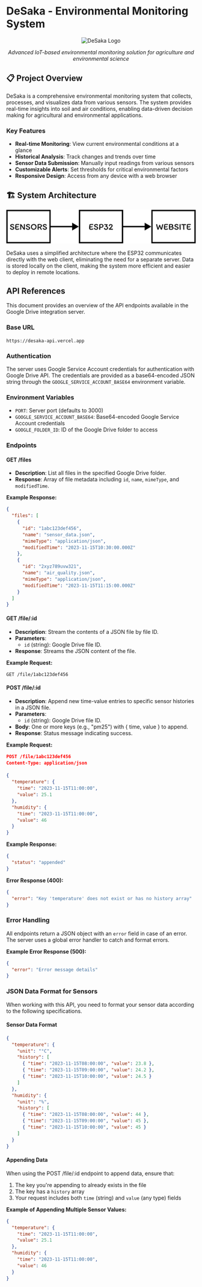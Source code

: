 # DeSaka - Environmental Monitoring System

<div align="center">

![DeSaka Logo](./public/favicon.ico)

_Advanced IoT-based environmental monitoring solution for agriculture and environmental science_

</div>

## 📋 Project Overview

DeSaka is a comprehensive environmental monitoring system that collects, processes, and visualizes data from various sensors. The system provides real-time insights into soil and air conditions, enabling data-driven decision making for agricultural and environmental applications.

### Key Features

- **Real-time Monitoring**: View current environmental conditions at a glance
- **Historical Analysis**: Track changes and trends over time
- **Sensor Data Submission**: Manually input readings from various sensors
- **Customizable Alerts**: Set thresholds for critical environmental factors
- **Responsive Design**: Access from any device with a web browser

## 🏗️ System Architecture

![Example Image](./github/example.png)

DeSaka uses a simplified architecture where the ESP32 communicates directly with the web client, eliminating the need for a separate server. Data is stored locally on the client, making the system more efficient and easier to deploy in remote locations.

## API References

This document provides an overview of the API endpoints available in the Google Drive integration server.

### Base URL

```
https://desaka-api.vercel.app
```

### Authentication

The server uses Google Service Account credentials for authentication with Google Drive API. The credentials are provided as a base64-encoded JSON string through the `GOOGLE_SERVICE_ACCOUNT_BASE64` environment variable.

### Environment Variables

- `PORT`: Server port (defaults to 3000)
- `GOOGLE_SERVICE_ACCOUNT_BASE64`: Base64-encoded Google Service Account credentials
- `GOOGLE_FOLDER_ID`: ID of the Google Drive folder to access

### Endpoints

#### GET /files

- **Description**: List all files in the specified Google Drive folder.
- **Response**: Array of file metadata including `id`, `name`, `mimeType`, and `modifiedTime`.

**Example Response:**

```json
{
  "files": [
    {
      "id": "1abc123def456",
      "name": "sensor_data.json",
      "mimeType": "application/json",
      "modifiedTime": "2023-11-15T10:30:00.000Z"
    },
    {
      "id": "2xyz789uvw321",
      "name": "air_quality.json",
      "mimeType": "application/json",
      "modifiedTime": "2023-11-15T11:15:00.000Z"
    }
  ]
}
```

#### GET /file/:id

- **Description**: Stream the contents of a JSON file by file ID.
- **Parameters**:
  - `id` (string): Google Drive file ID.
- **Response**: Streams the JSON content of the file.

**Example Request:**

```
GET /file/1abc123def456
```

#### POST /file/:id

- **Description**: Append new time-value entries to specific sensor histories in a JSON file.
- **Parameters**:
  - `id` (string): Google Drive file ID.
- **Body**: One or more keys (e.g., "pm25") with { time, value } to append.
- **Response**: Status message indicating success.

**Example Request:**

```json
POST /file/1abc123def456
Content-Type: application/json

{
  "temperature": {
    "time": "2023-11-15T11:00:00",
    "value": 25.1
  },
  "humidity": {
    "time": "2023-11-15T11:00:00",
    "value": 46
  }
}
```

**Example Response:**

```json
{
  "status": "appended"
}
```

**Error Response (400):**

```json
{
  "error": "Key 'temperature' does not exist or has no history array"
}
```

### Error Handling

All endpoints return a JSON object with an `error` field in case of an error. The server uses a global error handler to catch and format errors.

**Example Error Response (500):**

```json
{
  "error": "Error message details"
}
```

### JSON Data Format for Sensors

When working with this API, you need to format your sensor data according to the following specifications.

#### Sensor Data Format

```json
{
  "temperature": {
    "unit": "°C",
    "history": [
      { "time": "2023-11-15T08:00:00", "value": 23.8 },
      { "time": "2023-11-15T09:00:00", "value": 24.2 },
      { "time": "2023-11-15T10:00:00", "value": 24.5 }
    ]
  },
  "humidity": {
    "unit": "%",
    "history": [
      { "time": "2023-11-15T08:00:00", "value": 44 },
      { "time": "2023-11-15T09:00:00", "value": 45 },
      { "time": "2023-11-15T10:00:00", "value": 45 }
    ]
  }
}
```

#### Appending Data

When using the POST /file/:id endpoint to append data, ensure that:

1. The key you're appending to already exists in the file
2. The key has a `history` array
3. Your request includes both `time` (string) and `value` (any type) fields

**Example of Appending Multiple Sensor Values:**

```json
{
  "temperature": {
    "time": "2023-11-15T11:00:00",
    "value": 25.1
  },
  "humidity": {
    "time": "2023-11-15T11:00:00",
    "value": 46
  }
}
```
